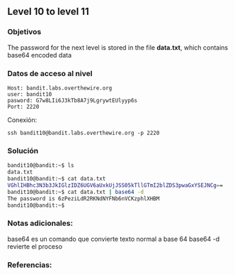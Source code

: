 ## Level 10 to level 11

### Objetivos 
The password for the next level is stored in the file **data.txt**, which contains base64 encoded data
### Datos de acceso al nivel 

```
Host: bandit.labs.overthewire.org  
user: bandit10
pasword: G7w8LIi6J3kTb8A7j9LgrywtEUlyyp6s
Port: 2220
```

 Conexión:
```
ssh bandit10@bandit.labs.overthewire.org -p 2220
```

### Solución 

``` bash
bandit10@bandit:~$ ls
data.txt
bandit10@bandit:~$ cat data.txt
VGhlIHBhc3N3b3JkIGlzIDZ6UGV6aUxkUjJSS05kTllGTmI2blZDS3pwaGxYSEJNCg==
bandit10@bandit:~$ cat data.txt | base64 -d
The password is 6zPeziLdR2RKNdNYFNb6nVCKzphlXHBM
bandit10@bandit:~$
```

### Notas adicionales:
base64 es un comando que convierte texto normal a base 64
base64 -d revierte el proceso


### Referencias:

